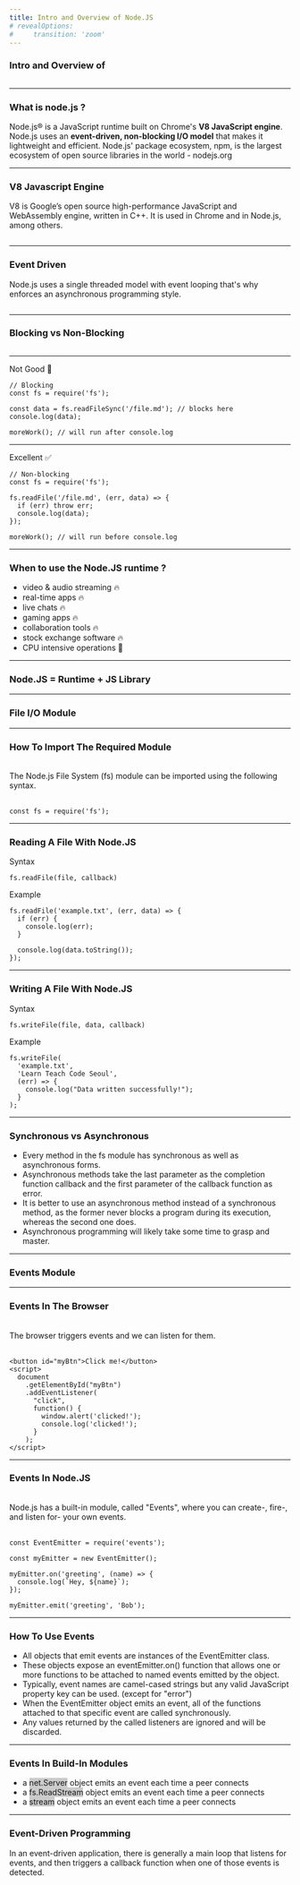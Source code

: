 ```yaml
---
title: Intro and Overview of Node.JS
# revealOptions:
#     transition: 'zoom'
---
```


### Intro and Overview of

<img data-src="https://upload.wikimedia.org/wikipedia/commons/thumb/d/d9/Node.js_logo.svg/590px-Node.js_logo.svg.png" class="img-reset" style="width: 400px">

---

### What is node.js ?

Node.js® is a JavaScript runtime built on Chrome's <strong>V8 JavaScript engine</strong>. Node.js uses an <strong>event-driven, non-blocking I/O model</strong> that makes it lightweight and efficient. Node.js' package ecosystem, npm, is the largest ecosystem of open source libraries in the world - nodejs.org

---

### V8 Javascript Engine

V8 is Google’s open source high-performance JavaScript and WebAssembly engine, written in C++. It is used in Chrome and in Node.js, among others.

<img data-src="https://upload.wikimedia.org/wikipedia/commons/thumb/3/3f/V8_JavaScript_engine_logo_2.svg/1200px-V8_JavaScript_engine_logo_2.svg.png" class="img-reset" style="width: 300px;">

---

### Event Driven

Node.js uses a single threaded model with event looping that's why enforces an asynchronous programming style.

<img data-src="https://miro.medium.com/max/2932/0*X7Z0k20cwHHi8UOI.png" class="img-reset" style="width: 600px" />

---

### Blocking vs Non-Blocking

<img data-src="https://miro.medium.com/max/2494/1*7yyXXq1Z5UP4-ePuxOMZ6Q.png" />

---

Not Good 🚫

```
// Blocking
const fs = require('fs');

const data = fs.readFileSync('/file.md'); // blocks here
console.log(data);

moreWork(); // will run after console.log
```

---

Excellent ✅

```
// Non-blocking
const fs = require('fs');

fs.readFile('/file.md', (err, data) => {
  if (err) throw err;
  console.log(data);
});

moreWork(); // will run before console.log
```

---

### When to use the Node.JS runtime ?

<ul>
  <li class="fragment fade-in-then-semi-out">video & audio streaming 🔥</li>
  <li class="fragment fade-in-then-semi-out">real-time apps 🔥</li>
  <li class="fragment fade-in-then-semi-out">live chats 🔥</li>
  <li class="fragment fade-in-then-semi-out">gaming apps 🔥</li>
  <li class="fragment fade-in-then-semi-out">collaboration tools 🔥</li>
  <li class="fragment fade-in-then-semi-out">stock exchange software 🔥</li>
  <li class="fragment fade-in-then-semi-out">CPU intensive operations 💩</li>
</ul>

---

### Node.JS = Runtime + JS Library

---

### File I/O Module

---

### How To Import The Required Module

<br />
The Node.js File System (fs) module can be imported using the following syntax.
<br /><br />

```
const fs = require('fs');
```

---

### Reading A File With Node.JS

Syntax
```
fs.readFile(file, callback)
```

Example
```
fs.readFile('example.txt', (err, data) => {
  if (err) {
    console.log(err);
  }

  console.log(data.toString());
});
```

---

### Writing A File With Node.JS

Syntax
```
fs.writeFile(file, data, callback)
```

Example
```
fs.writeFile(
  'example.txt',
  'Learn Teach Code Seoul',
  (err) => {
    console.log("Data written successfully!");
  }
);
```

---

### Synchronous vs Asynchronous

<ul class="ul-1">
  <li class="fragment fade-in-then-semi-out">Every method in the fs module has synchronous as well as asynchronous forms.</li>
  <li class="fragment fade-in-then-semi-out">Asynchronous methods take the last parameter as the completion function callback and the first parameter of the callback function as error.</li>
  <li class="fragment fade-in-then-semi-out">It is better to use an asynchronous method instead of a synchronous method, as the former never blocks a program during its execution, whereas the second one does.</li>
  <li class="fragment fade-in-then-semi-out">Asynchronous programming will likely take some time to grasp and master.</li>
</ul>

---

### Events Module

---

### Events In The Browser

<br />
The browser triggers events and we can listen for them.
<br /><br />

```
<button id="myBtn">Click me!</button>
<script>
  document
    .getElementById("myBtn")
    .addEventListener(
      "click",
      function() {
        window.alert('clicked!');
        console.log('clicked!');
      }
    );
</script>
```

---

### Events In Node.JS

<br />
Node.js has a built-in module, called "Events", where you can create-, fire-, and listen for- your own events.
<br /><br />

```
const EventEmitter = require('events');

const myEmitter = new EventEmitter();

myEmitter.on('greeting', (name) => {
  console.log(`Hey, ${name}`);
});

myEmitter.emit('greeting', 'Bob');
```

---

### How To Use Events

<ul class="ul-1">
  <li>All objects that emit events are instances of the EventEmitter class.</li>
  <li>These objects expose an eventEmitter.on() function that allows one or more functions to be attached to named events emitted by the object.</li>
  <li>Typically, event names are camel-cased strings but any valid JavaScript property key can be used. (except for "error")</li>
  <li>When the EventEmitter object emits an event, all of the functions attached to that specific event are called synchronously.</li>
  <li>Any values returned by the called listeners are ignored and will be discarded.</li>
</ul>

---

### Events In Build-In Modules

<ul class="ul-1">
  <li>a <span  style="background: rgba(0,0,0,0.2);">net.Server</span> object emits an event each time a peer connects</li>
  <li>a <span  style="background: rgba(0,0,0,0.2);">fs.ReadStream</span> object emits an event each time a peer connects</li>
  <li>a <span  style="background: rgba(0,0,0,0.2);">stream</span> object emits an event each time a peer connects</li>
</ul>

---

### Event-Driven Programming

In an event-driven application, there is generally a main loop that listens for events, and then triggers a callback function when one of those events is detected.

<img data-src="https://github.com/LearnTeachCodeSeoul/nodejs-course/raw/master/lesson4/event_loop.jpg" />